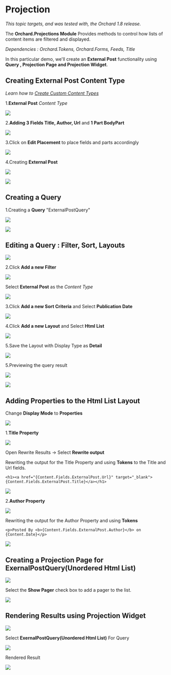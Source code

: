 Projection
==========
*This topic targets, and was tested with, the Orchard 1.8 release.*

The **Orchard.Projections Module** Provides methods to control how lists of content items are filtered and displayed.

*Dependencies : Orchard.Tokens, Orchard.Forms, Feeds, Title*

In this particular demo, we'll create an **External Post** functionality using **Query , Projection Page and Projection Widget**.

## Creating External Post Content Type

*Learn how to [Create Custom Content Types](Creating-custom-content-types.html)*

1.**External Post** *Content Type*

![](../Upload/Projections/CreateContentType.png)

2.**Adding 3 Fields Title, Author, Url** and **1 Part BodyPart**

![](../Upload/Projections/addingfieldsnparts.png)

3.Click on **Edit Placement** to place fields and parts accordingly

![](../Upload/Projections/editingplacement.png)

4.Creating **External Post**

![](../Upload/Projections/creatingexternalpost.png)

![](../Upload/Projections/externalpostcreated.png)

## Creating a Query 

1.Creating a **Query** "ExternalPostQuery"

![](../Upload/Projections/addingquery.png)


![](../Upload/Projections/querycreated.png)

## Editing a Query : **Filter, Sort, Layouts**


![](../Upload/Projections/editingquery.png)

2.Click **Add a new Filter**

![](../Upload/Projections/addfilter.png)

Select **External Post** as the *Content Type*

![](../Upload/Projections/externalpostfilter.png)

3.Click **Add a new Sort Criteria** and Select **Publication Date**


![](../Upload/Projections/sortpublication.png)

4.Click **Add a new Layout** and Select **Html List**

![](../Upload/Projections/selectlayout.png)

5.Save the Layout with Display Type as **Detail**

![](../Upload/Projections/savelayout.png)

5.Previewing the query result

![](../Upload/Projections/clickpreview.png)

![](../Upload/Projections/queryresult.png)

## Adding Properties to the Html List Layout

Change **Display Mode** to **Properties**

![](../Upload/Projections/changedisplaymode.png)

1.**Title Property**


![](../Upload/Projections/titleproperty.png)

Open Rewrite Results -> Select **Rewrite output**

Rewriting the output for the Title Property and using **Tokens** to the Title and Url fields.

	<h1><a href="{Content.Fields.ExternalPost.Url}" target="_blank">{Content.Fields.ExternalPost.Title}</a></h1>

![](../Upload/Projections/titlerewrite.png)

2.**Author Property**

![](../Upload/Projections/addingproperties.png)

Rewriting the output for the Author Property and using **Tokens**

	<p>Posted By <b>{Content.Fields.ExternalPost.Author}</b> on {Content.Date}</p>

![](../Upload/Projections/authorrewrite.png)

## Creating a Projection Page for ExernalPostQuery(Unordered Html List)


![](../Upload/Projections/projectionpage.png)

Select the **Show Pager** check box to add a pager to the list.

![](../Upload/Projections/creatingprojectionpage.png)


## Rendering Results using Projection Widget


![](../Upload/Projections/projectionwidget.png)

Select **ExernalPostQuery(Unordered Html List)** For Query

![](../Upload/Projections/creatingprojectionwidget.png)

Rendered Result 

![](../Upload/Projections/renderedresult.png)